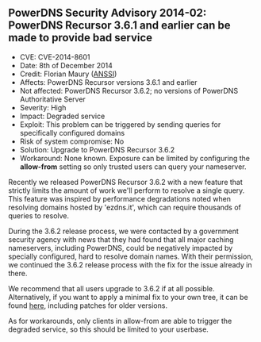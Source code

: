 ## PowerDNS Security Advisory 2014-02: PowerDNS Recursor 3.6.1 and earlier can be made to provide bad service

* CVE: CVE-2014-8601
* Date: 8th of December 2014
* Credit: Florian Maury ([ANSSI](http://www.ssi.gouv.fr/en/))
* Affects: PowerDNS Recursor versions 3.6.1 and earlier
* Not affected: PowerDNS Recursor 3.6.2; no versions of PowerDNS Authoritative Server
* Severity: High
* Impact: Degraded service
* Exploit: This problem can be triggered by sending queries for specifically configured domains
* Risk of system compromise: No
* Solution: Upgrade to PowerDNS Recursor 3.6.2
* Workaround: None known. Exposure can be limited by configuring the **allow-from** setting so only trusted users can query your nameserver.

Recently we released PowerDNS Recursor 3.6.2 with a new feature that
strictly limits the amount of work we'll perform to resolve a single query.
This feature was inspired by performance degradations noted when resolving
domains hosted by 'ezdns.it', which can require thousands of queries to
resolve.

During the 3.6.2 release process, we were contacted by a government security
agency with news that they had found that all major caching nameservers,
including PowerDNS, could be negatively impacted by specially configured,
hard to resolve domain names. With their permission, we continued the 3.6.2
release process with the fix for the issue already in there.

We recommend that all users upgrade to 3.6.2 if at all possible. Alternatively,
if you want to apply a minimal fix to your own tree, it can be found
[here](https://downloads.powerdns.com/patches/2014-02/), including patches for older versions.

As for workarounds, only clients in allow-from are able to trigger the
degraded service, so this should be limited to your userbase.
